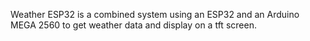 Weather ESP32 is a combined system using an ESP32 and an Arduino MEGA 2560 to get weather data and display
on a tft screen.